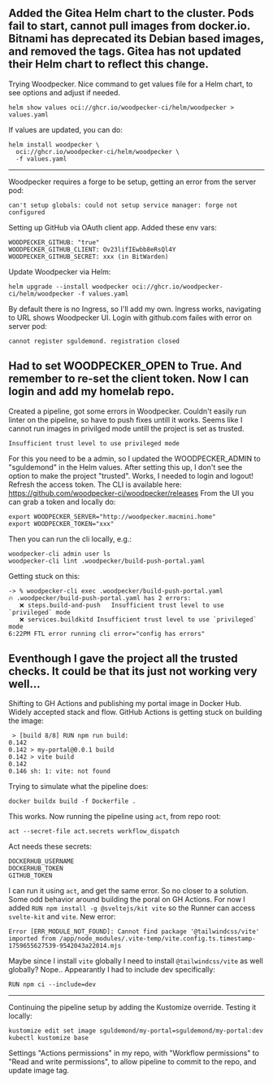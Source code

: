 Added the Gitea Helm chart to the cluster.
Pods fail to start, cannot pull images from docker.io.
Bitnami has deprecated its Debian based images, and removed the tags.
Gitea has not updated their Helm chart to reflect this change.
---
Trying Woodpecker.
Nice command to get values file for a Helm chart, to see options and adjust if needed.
```
helm show values oci://ghcr.io/woodpecker-ci/helm/woodpecker > values.yaml
```
If values are updated, you can do:
```
helm install woodpecker \
  oci://ghcr.io/woodpecker-ci/helm/woodpecker \
  -f values.yaml
```
---
Woodpecker requires a forge to be setup, getting an error from the server pod:
```
can't setup globals: could not setup service manager: forge not configured
```
Setting up GitHub via OAuth client app.
Added these env vars:
```
WOODPECKER_GITHUB: "true"
WOODPECKER_GITHUB_CLIENT: Ov23lifIEwbb8eRsQl4Y
WOODPECKER_GITHUB_SECRET: xxx (in BitWarden)
```
Update Woodpecker via Helm:
```
helm upgrade --install woodpecker oci://ghcr.io/woodpecker-ci/helm/woodpecker -f values.yaml
```
By default there is no Ingress, so I'll add my own.
Ingress works, navigating to URL shows Woodpecker UI.
Login with github.com failes with error on server pod:
```
cannot register sguldemond. registration closed
```
Had to set WOODPECKER_OPEN to True. And remember to re-set the client token.
Now I can login and add my homelab repo.
---
Created a pipeline, got some errors in Woodpecker.
Couldn't easily run linter on the pipeline, so have to push fixes untill it works.
Seems like I cannot run images in privilged mode untill the project is set as trusted.
```
Insufficient trust level to use privileged mode
```
For this you need to be a admin, so I updated the WOODPECKER_ADMIN to "sguldemond" in the Helm values. 
After setting this up, I don't see the option to make the project "trusted".
Works, I needed to login and logout! Refresh the access token.
The CLI is available here: https://github.com/woodpecker-ci/woodpecker/releases
From the UI you can grab a token and locally do:
```
export WOODPECKER_SERVER="http://woodpecker.macmini.home"
export WOODPECKER_TOKEN="xxx"
```
Then you can run the cli locally, e.g.:
```
woodpecker-cli admin user ls
woodpecker-cli lint .woodpecker/build-push-portal.yaml
```
Getting stuck on this:
```
-> % woodpecker-cli exec .woodpecker/build-push-portal.yaml
🔥 .woodpecker/build-push-portal.yaml has 2 errors:
   ❌ steps.build-and-push	Insufficient trust level to use `privileged` mode
   ❌ services.buildkitd	Insufficient trust level to use `privileged` mode
6:22PM FTL error running cli error="config has errors"
```
Eventhough I gave the project all the trusted checks.
It could be that its just not working very well...
---
Shifting to GH Actions and publishing my portal image in Docker Hub. Widely accepted stack and flow.
GitHub Actions is getting stuck on building the image:
```
 > [build 8/8] RUN npm run build:
0.142 
0.142 > my-portal@0.0.1 build
0.142 > vite build
0.142 
0.146 sh: 1: vite: not found
``` 
Trying to simulate what the pipeline does:
```
docker buildx build -f Dockerfile .
```
This works.
Now running the pipeline using `act`, from repo root:
```
act --secret-file act.secrets workflow_dispatch
```
Act needs these secrets:
```
DOCKERHUB_USERNAME
DOCKERHUB_TOKEN
GITHUB_TOKEN
```
I can run it using `act`, and get the same error. So no closer to a solution.
Some odd behavior around building the poral on GH Actions.
For now I added `RUN npm install -g @sveltejs/kit vite` so the Runner can access `svelte-kit` and `vite`.
New error:
```
Error [ERR_MODULE_NOT_FOUND]: Cannot find package '@tailwindcss/vite' imported from /app/node_modules/.vite-temp/vite.config.ts.timestamp-1759655627539-9542043a22014.mjs
```
Maybe since I install `vite` globally I need to install `@tailwindcss/vite` as well globally? Nope..
Appearantly I had to include dev specifically:
```
RUN npm ci --include=dev
```
---
Continuing the pipeline setup by adding the Kustomize override.
Testing it locally:
```
kustomize edit set image sguldemond/my-portal=sguldemond/my-portal:dev
kubectl kustomize base
```
Settings "Actions permissions" in my repo, with "Workflow permissions" to "Read and write permissions",
to allow pipeline to commit to the repo, and update image tag.